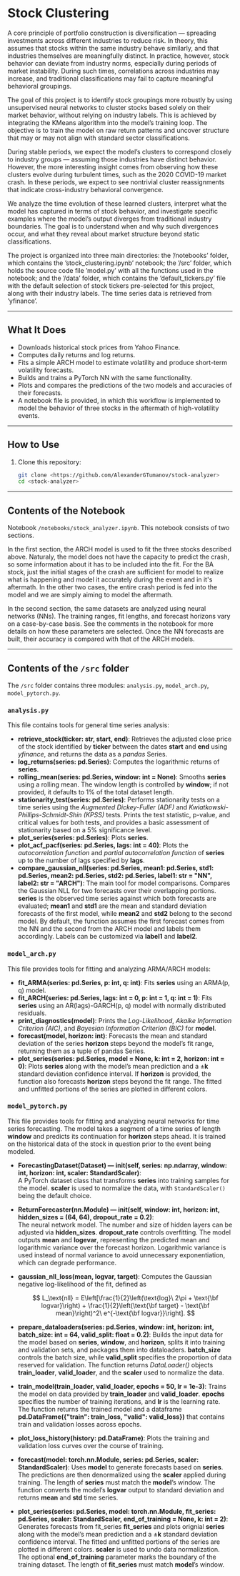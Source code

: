 # Stock Clustering

A core principle of portfolio construction is diversification — spreading investments across different industries to reduce risk. In theory, this assumes that stocks within the same industry behave similarly, and that industries themselves are meaningfully distinct. In practice, however, stock behavior can deviate from industry norms, especially during periods of market instability. During such times, correlations across industries may increase, and traditional classifications may fail to capture meaningful behavioral groupings.

The goal of this project is to identify stock groupings more robustly by using unsupervised neural networks to cluster stocks based solely on their market behavior, without relying on industry labels. This is achieved by integrating the KMeans algorithm into the model’s training loop. The objective is to train the model on raw return patterns and uncover structure that may or may not align with standard sector classifications.

During stable periods, we expect the model’s clusters to correspond closely to industry groups — assuming those industries have distinct behavior. However, the more interesting insight comes from observing how these clusters evolve during turbulent times, such as the 2020 COVID-19 market crash. In these periods, we expect to see nontrivial cluster reassignments that indicate cross-industry behavioral convergence.

We analyze the time evolution of these learned clusters, interpret what the model has captured in terms of stock behavior, and investigate specific examples where the model’s output diverges from traditional industry boundaries. The goal is to understand when and why such divergences occur, and what they reveal about market structure beyond static classifications.

The project is organized into three main directories: the ’/notebooks’ folder, which contains the ’stock_clustering.ipynb’ notebook; the ’/src’ folder, which holds the source code file ’model.py’ with all the functions used in the notebook; and the ’/data’ folder, which contains the ’default_tickers.py’ file with the default selection of stock tickers pre-selected for this project, along with their industry labels. The time series data is retrieved from ’yfinance’.

---

## What It Does

- Downloads historical stock prices from Yahoo Finance.
- Computes daily returns and log returns.
- Fits a simple ARCH model to estimate volatility and produce short-term volatility forecasts.
- Builds and trains a PyTorch NN with the same functionality.
- Plots and compares the predictions of the two models and accuracies of their forecasts.
- A notebook file is provided, in which this workflow is implemented to model the behavior of three stocks in the aftermath of high-volatility events.

---

## How to Use

1. Clone this repository:
   ```bash
   git clone <https://github.com/AlexanderGTumanov/stock-analyzer>
   cd <stock-analyzer>

---

## Contents of the Notebook

Notebook `/notebooks/stock_analyzer.ipynb`. This notebook consists of two sections.

In the first section, the ARCH model is used to fit the three stocks described above. Naturaly, the model does not have the capacity to predict the crash, so some information about it has to be included into the fit. For the BA stock, just the initial stages of the crash are sufficient for model to realize what is happening and model it accurately during the event and in it's aftermath. In the other two cases, the entire crash period is fed into the model and we are simply aiming to model the aftermath.

In the second section, the same datasets are analyzed using neural networks (NNs). The training ranges, fit lengths, and forecast horizons vary on a case-by-case basis. See the comments in the notebook for more details on how these parameters are selected. Once the NN forecasts are built, their accuracy is compared with that of the ARCH models.

---

## Contents of the `/src` folder

The `/src` folder contains three modules: `analysis.py`, `model_arch.py`, `model_pytorch.py`.

### `analysis.py`

This file contains tools for general time series analysis:

- **retrieve_stock(ticker: str, start, end)**:
  Retrieves the adjusted close price of the stock identified by **ticker** between the dates **start** and **end** using *yfinance*, and returns the data as a *pandas* Series.
- **log_returns(series: pd.Series)**:
  Computes the logarithmic returns of **series**.
- **rolling_mean(series: pd.Series, window: int = None)**:
  Smooths **series** using a rolling mean. The window length is controlled by **window**; if not provided, it defaults to 1% of the total dataset length.
- **stationarity_test(series: pd.Series)**:
  Performs stationarity tests on a time series using the *Augmented Dickey-Fuller (ADF)* and *Kwiatkowski-Phillips-Schmidt-Shin (KPSS)* tests. Prints the test statistic, p-value, and critical values for both tests, and provides a basic assessment of stationarity based on a 5% significance level.
- **plot_series(series: pd.Series)**:
  Plots **series**.
- **plot_acf_pacf(series: pd.Series, lags: int = 40)**:
  Plots the *autocorrelation function* and *partial autocorrelation function* of **series** up to the number of lags specified by **lags**.
- **compare_gaussian_nll(series: pd.Series, mean1: pd.Series, std1: pd.Series, mean2: pd.Series, std2: pd.Series, label1: str = "NN", label2: str = "ARCH")**:
  The main tool for model comparisons. Compares the Gaussian NLL for two forecasts over their overlapping portions. **series** is the observed time series against which both forecasts are evaluated; **mean1** and **std1** are the mean and standard deviation forecasts of the first model, while **mean2** and **std2** belong to the second model. By default, the function assumes the first forecast comes from the NN and the second from the ARCH model and labels them accordingly. Labels can be customized via **label1** and **label2**.

### `model_arch.py`

This file provides tools for fitting and analyzing ARMA/ARCH models:

- **fit_ARMA(series: pd.Series, p: int, q: int)**:
  Fits **series** using an ARMA(p, q) model.
- **fit_ARCH(series: pd.Series, lags: int = 0, p: int = 1, q: int = 1)**:
  Fits **series** using an AR(lags)-GARCH(p, q) model with normally distributed residuals.
- **print_diagnostics(model)**:
  Prints the *Log-Likelihood*, *Akaike Information Criterion (AIC)*, and *Bayesian Information Criterion (BIC)* for **model**.
- **forecast(model, horizon: int)**:
  Forecasts the mean and standard deviation of the series **horizon** steps beyond the model’s fit range, returning them as a tuple of pandas Series.
- **plot_series(series: pd.Series, model = None, k: int = 2, horizon: int = 0)**:
  Plots **series** along with the model’s mean prediction and a ±**k** standard deviation confidence interval. If **horizon** is provided, the function also forecasts **horizon** steps beyond the fit range. The fitted and unfitted portions of the series are plotted in different colors.

### `model_pytorch.py`

This file provides tools for fitting and analyzing neural networks for time series forecasting. The model takes a segment of a time series of length **window** and predicts its continuation for **horizon** steps ahead. It is trained on the historical data of the stock in question prior to the event being modeled.

- **ForecastingDataset(Dataset) — __init__(self, series: np.ndarray, window: int, horizon: int, scaler: StandardScaler)**:  
  A PyTorch dataset class that transforms **series** into training samples for the model. **scaler** is used to normalize the data, with `StandardScaler()` being the default choice.
- **ReturnForecaster(nn.Module) — __init__(self, window: int, horizon: int, hidden_sizes = (64, 64), dropout_rate = 0.2)**:  
  The neural network model. The number and size of hidden layers can be adjusted via **hidden_sizes**. **dropout_rate** controls overfitting. The model outputs **mean** and **logevar**, representing the predicted mean and logarithmic variance over the forecast horizon. Logarithmic variance is used instead of normal variance to avoid unnecessary exponentiation, which can degrade performance.
- **gaussian_nll_loss(mean, logvar, target)**:
  Computes the Gaussian negative log-likelihood of the fit, defined as
  
  $$
  L_\text{nll} = E\left[\frac{1}{2}\left(\text{log}\ 2\pi + \text{\bf logvar}\right) + \frac{1}{2}\left(\text{\bf target} - \text{\bf mean}\right)^2\ e^{-\text{\bf logvar}}\right].
  $$

- **prepare_dataloaders(series: pd.Series, window: int, horizon: int, batch_size: int = 64, valid_split: float = 0.2)**:
  Builds the input data for the model based on **series**, **window**, and **horizon**, splits it into training and validation sets, and packages them into dataloaders. **batch_size** controls the batch size, while **valid_split** specifies the proportion of data reserved for validation. The function returns *DataLoader()* objects **train_loader**, **valid_loader**, and the **scaler** used to normalize the data.
- **train_model(train_loader, valid_loader, epochs = 50, lr = 1e-3)**:
  Trains the model on data provided by **train_loader** and **valid_loader**. **epochs** specifies the number of training iterations, and **lr** is the learning rate. The function returns the trained model and a dataframe **pd.DataFrame({"train": train_loss, "valid": valid_loss})** that contains train and validation losses across epochs.
- **plot_loss_history(history: pd.DataFrame)**:
  Plots the training and validation loss curves over the course of training.
- **forecast(model: torch.nn.Module, series: pd.Series, scaler: StandardScaler)**:
  Uses **model** to generate forecasts based on **series**. The predictions are then denormalized using the **scaler** applied during training. The length of **series** must match the **model**’s window. The function converts the model’s **logvar** output to standard deviation and returns **mean** and **std** time series.
- **plot_series(series: pd.Series, model: torch.nn.Module, fit_series: pd.Series, scaler: StandardScaler, end_of_training = None, k: int = 2)**:
  Generates forecasts from fit_series **fit_series** and plots orignial **series** along with the model’s mean prediction and a ±**k** standard deviation confidence interval. The fitted and unfitted portions of the series are plotted in different colors. **scaler** is used to undo data normalization. The optional **end_of_training** parameter marks the boundary of the training dataset. The length of **fit_series** must match **model**’s window.
